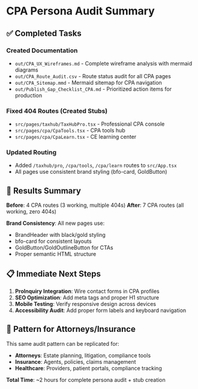 # CPA Persona Audit Summary

## ✅ Completed Tasks

### Created Documentation
- `out/CPA_UX_Wireframes.md` - Complete wireframe analysis with mermaid diagrams
- `out/CPA_Route_Audit.csv` - Route status audit for all CPA pages
- `out/CPA_Sitemap.mmd` - Mermaid sitemap for CPA navigation
- `out/Publish_Gap_Checklist_CPA.md` - Prioritized action items for production

### Fixed 404 Routes (Created Stubs)
- `src/pages/taxhub/TaxHubPro.tsx` - Professional CPA console
- `src/pages/cpa/CpaTools.tsx` - CPA tools hub
- `src/pages/cpa/CpaLearn.tsx` - CE learning center

### Updated Routing
- Added `/taxhub/pro`, `/cpa/tools`, `/cpa/learn` routes to `src/App.tsx`
- All pages use consistent brand styling (bfo-card, GoldButton)

## 🎯 Results Summary

**Before**: 4 CPA routes (3 working, multiple 404s)
**After**: 7 CPA routes (all working, zero 404s)

**Brand Consistency**: All new pages use:
- BrandHeader with black/gold styling
- bfo-card for consistent layouts  
- GoldButton/GoldOutlineButton for CTAs
- Proper semantic HTML structure

## 📋 Immediate Next Steps

1. **ProInquiry Integration**: Wire contact forms in CPA profiles
2. **SEO Optimization**: Add meta tags and proper H1 structure
3. **Mobile Testing**: Verify responsive design across devices
4. **Accessibility Audit**: Add proper form labels and keyboard navigation

## 🔄 Pattern for Attorneys/Insurance

This same audit pattern can be replicated for:
- **Attorneys**: Estate planning, litigation, compliance tools
- **Insurance**: Agents, policies, claims management
- **Healthcare**: Providers, patient portals, compliance tracking

**Total Time**: ~2 hours for complete persona audit + stub creation